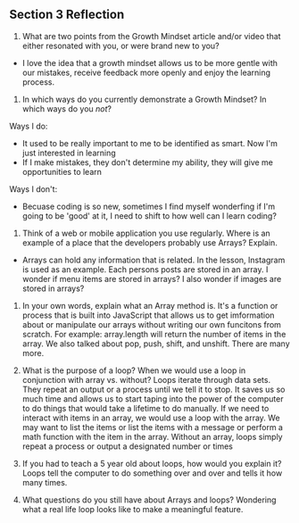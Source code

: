 ## Section 3 Reflection

1. What are two points from the Growth Mindset article and/or video that either resonated with you, or were brand new to you?
- I love the idea that a growth mindset allows us to be more gentle with our mistakes, receive feedback more openly and enjoy the learning process.

1. In which ways do you currently demonstrate a Growth Mindset? In which ways do you _not_?

 Ways I do:
- It used to be really important to me to be identified as smart. Now I'm just interested in learning
- If I make mistakes, they don't determine my ability, they will give me opportunities to learn

 Ways I don't:
- Becuase coding is so new, sometimes I find myself wonderfing if I'm going to be 'good' at it, I need to shift to how well can I learn coding?

1. Think of a web or mobile application you use regularly. Where is an example of a place that the developers probably use Arrays? Explain.
- Arrays can hold any information that is related. In the lesson, Instagram is used as an example. Each persons posts are stored in an array. I wonder if menu items are stored in arrays? I also wonder if images are stored in arrays?

1. In your own words, explain what an Array method is.
It's a function or process that is built into JavaScript that allows us to get imformation about or manipulate our arrays without writing our own funcitons from scratch. For example: array.length will return the number of items in the array. We also talked about pop, push, shift, and unshift. There are many more.

1. What is the purpose of a loop? When we would use a loop in conjunction with array vs. without?
Loops iterate through data sets. They repeat an output or a process until we tell it to stop. It saves us so much time and allows us to start taping into the power of the computer to do things that would take a lifetime to do manually. If we need to interact with items in an array, we would use a loop with the array. We may want to list the items or list the items with a message or perform a math function with the item in the array. Without an array, loops simply repeat a process or output a designated number or times

1. If you had to teach a 5 year old about loops, how would you explain it?
Loops tell the computer to do something over and over and tells it how many times.

1. What questions do you still have about Arrays and loops?
Wondering what a real life loop looks like to make a meaningful feature.
